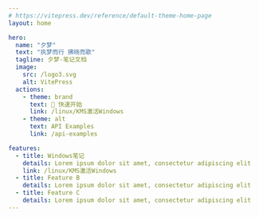 ```yaml
---
# https://vitepress.dev/reference/default-theme-home-page
layout: home

hero:
  name: "夕梦"
  text: "执梦而行 拂晓而歌"
  tagline: 夕梦-笔记文档
  image:
    src: /logo3.svg
    alt: VitePress
  actions:
    - theme: brand
      text: 🚀 快速开始
      link: /linux/KMS激活Windows
    - theme: alt
      text: API Examples
      link: /api-examples

features:
  - title: Windows笔记
    details: Lorem ipsum dolor sit amet, consectetur adipiscing elit
    link: /linux/KMS激活Windows
  - title: Feature B
    details: Lorem ipsum dolor sit amet, consectetur adipiscing elit
  - title: Feature C
    details: Lorem ipsum dolor sit amet, consectetur adipiscing elit
---
```


